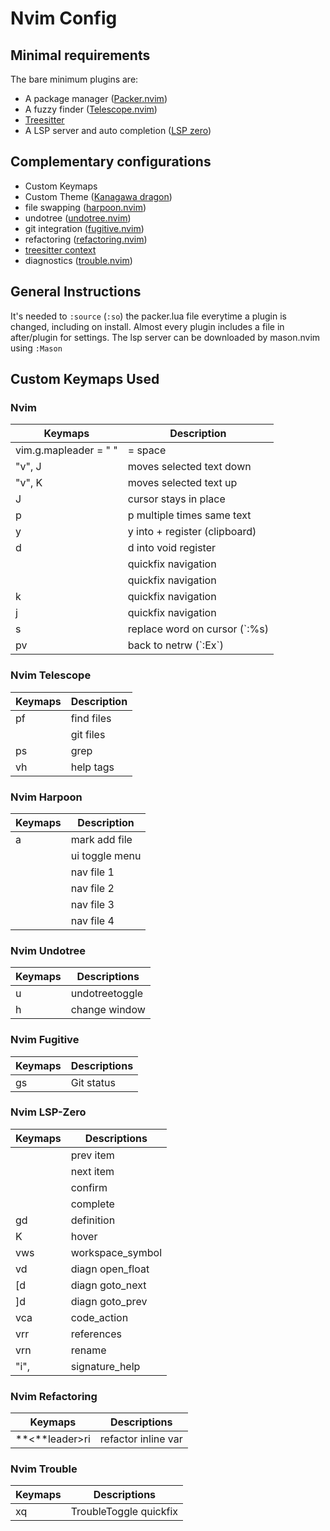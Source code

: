 # Nvim Config

## Minimal requirements

The bare minimum plugins are:

* A package manager ([Packer.nvim][packer])
* A fuzzy finder ([Telescope.nvim][telescope])
* [Treesitter][treesitter]
* A LSP server and auto completion ([LSP zero][lsp])

## Complementary configurations

* Custom Keymaps
* Custom Theme ([Kanagawa dragon][theme])
* file swapping ([harpoon.nvim][harpoon])
* undotree ([undotree.nvim][undotree])
* git integration ([fugitive.nvim][fugitive])
* refactoring ([refactoring.nvim][refactoring])
* [treesitter context][context]
* diagnostics ([trouble.nvim][trouble])

## General Instructions

It's needed to ` :source ` (`:so`) the packer.lua file everytime a plugin is changed, including on install.
Almost every plugin includes a file in after/plugin for settings.
The lsp server can be downloaded by mason.nvim using ` :Mason `

## Custom Keymaps Used

### Nvim

| Keymaps                   | Description                    |
| ------------------------- | ------------------------------ |
| vim.g.mapleader = " "<br> | <leader> = space               |
| "v", J                    | moves selected text down       |
| "v", K                    | moves selected text up         |
| J                         | cursor stays in place          |
| <leader>p                 | p multiple times same text     |
| <leader>y                 | y into + register (clipboard)  |
| <leader>d                 | d into void register           |
| <C-k>                     | quickfix navigation            |
| <C-j>                     | quickfix navigation            |
| <leader>k                 | quickfix navigation            |
| <leader>j                 | quickfix navigation            |
| <leader>s                 | replace word on cursor (\`:%s) |
| <leader>pv                | back to netrw (\`:Ex\`)        |

### Nvim Telescope

| Keymaps         | Description |
| --------------- | ----------- |
| <leader>pf      | find files  |
| <C-p>           | git files   |
| <leader>ps      | grep        |
| <leader>vh      | help tags   |

### Nvim Harpoon

| Keymaps   | Description    |
| --------- | -------------- |
| <leader>a | mark add file  |
| <C-e>     | ui toggle menu |
| <C-h>     | nav file 1     |
| <C-t>     | nav file 2     |
| <C-n>     | nav file 3     |
| <C-s>     | nav file 4     |

### Nvim Undotree

| Keymaps   | Descriptions   |
| --------- | -------------- |
| <leader>u | undotreetoggle |
| <C-w>h    | change window  |

### Nvim Fugitive

| Keymaps    | Descriptions |
| ---------- | ------------ |
| <leader>gs | Git status   |

### Nvim LSP-Zero

| Keymaps     | Descriptions     |
| ----------- | ---------------- |
| <C-p>       | prev item        |
| <C-n>       | next item        |
| <C-y>       | confirm          |
| <C-Space>   | complete         |
| gd          | definition       |
| K           | hover            |
| <leader>vws | workspace_symbol |
| <leader>vd  | diagn open_float |
| [d          | diagn goto_next  |
| ]d          | diagn goto_prev  |
| <leader>vca | code_action      |
| <leader>vrr | references       |
| <leader>vrn | rename           |
| "i", <C-h>  | signature_help   |

### Nvim Refactoring

| Keymaps        | Descriptions        |
| -------------- | ------------------- |
| **<**leader>ri | refactor inline var |

### Nvim Trouble

| Keymaps    | Descriptions           |
| ---------- | ---------------------- |
| <leader>xq | TroubleToggle quickfix |

[packer]: https://github.com/wbthomason/packer.nvim
[telescope]: https://github.com/nvim-telescope/telescope.nvim
[treesitter]: https://github.com/nvim-treesitter/nvim-treesitter
[lsp]: https://github.com/VonHeikemen/lsp-zero.nvim
[theme]: https://github.com/rebelot/kanagawa.nvim
[harpoon]: https://github.com/ThePrimeagen/harpoon
[undotree]: https://github.com/mbbill/undotree
[fugitive]: https://github.com/tpope/vim-fugitive
[refactoring]: https://github.com/ThePrimeagen/refactoring.nvim
[context]: https://github.com/nvim-treesitter/nvim-treesitter-context
[trouble]: https://github.com/folke/trouble.nvim
